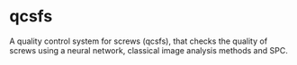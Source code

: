 # qcsfs
A quality control system for screws (qcsfs), that checks the quality of screws using a neural network, classical image analysis methods and SPC.
